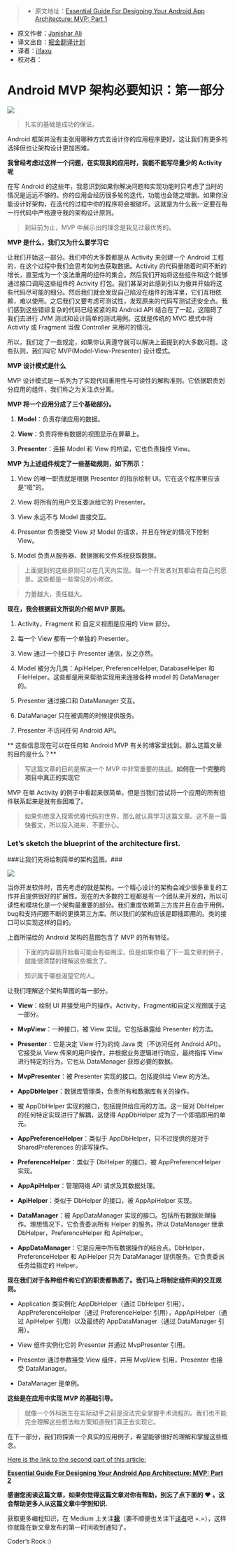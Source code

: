 > * 原文地址：[Essential Guide For Designing Your Android App Architecture: MVP: Part 1](https://blog.mindorks.com/essential-guide-for-designing-your-android-app-architecture-mvp-part-1-74efaf1cda40#.3lyk8t57x)
* 原文作者：[Janishar Ali](https://blog.mindorks.com/@janishar.ali?source=post_header_lockup)
* 译文出自：[掘金翻译计划](https://github.com/xitu/gold-miner)
* 译者：[jifaxu](https://github.com/jifaxu)
* 校对者：

# Android MVP 架构必要知识：第一部分


<img class="progressiveMedia-noscript js-progressiveMedia-inner" src="https://cdn-images-1.medium.com/max/2000/1*__cBFEIb0Zi8QswpC1YK0w.png">

> 扎实的基础是成功的保证。

Android 框架并没有主张用哪种方式去设计你的应用程序更好。这让我们有更多的选择但也让架构设计更加困难。

**我曾经考虑过这样一个问题，在实现我的应用时，我能不能写尽量少的 Activity 呢**

在写 Android 的这些年，我意识到如果你解决问题和实现功能时只考虑了当时的情况是远远不够的。你的应用会经历很多轮的迭代，功能也会随之增删。如果你没能设计好架构，在迭代的过程中你的程序将会被破坏。这就是为什么我一定要在每一行代码中严格遵守我的架构设计原则。

> 到目前为止，MVP 中展示出的理念是我见过最优秀的。

**MVP 是什么，我们又为什么要学习它**

让我们开始这一部分。我们中的大多数都是从 Activity 来创建一个 Android 工程的，在这个过程中我们会思考如何去获取数据。Activity 的代码量随着时间不断的增长，直至成为一个没法重用的组件的集合。然后我们开始将这些组件和这个能够通过接口调用这些组件的 Activity 打包。我们甚至对此感到引以为傲并开始将这些代码尽可能的细分。然后我们就会发现自己陷没在组件的海洋里，它们互相依赖，难以使用。之后我们又要考虑可测试性，发现原来的代码写测试还安全点。我们感到这些错综复杂的代码已经紧紧的和 Android API 结合在了一起，这阻碍了我们去进行 JVM 测试和设计简单的测试用例。这就是传统的 MVC 模式中将 Activity 或 Fragment 当做 Controller 来用时的情况。

所以，我们定了一些规定，如果你认真遵守就可以解决上面提到的大多数问题。这些队则，我们叫它 MVP(Model-View-Presenter) 设计模式。

**MVP 设计模式是什么**

MVP 设计模式是一系列为了实现代码重用性与可读性的解构准则。它依据职责划分应用的组件，我们称之为关注点分离。

**MVP 将一个应用分成了三个基础部分。**

1. **Model**：负责存储应用的数据。

2. **View**：负责将带有数据的视图显示在屏幕上。

3. **Presenter**：连接 Model 和 View 的桥梁，它也负责操控 View。

**MVP 为上述组件规定了一些基础规则，如下所示：**

1. View 的唯一职责就是根据 Presenter 的指示绘制 UI。它在这个程序里应该是“哑”的。

2. View 将所有的用户交互委派给它的 Presenter。

3. View 永远不与 Model 直接交互。

4. Presenter 负责接受 View 对 Model 的请求，并且在特定的情况下控制 View。

5. Model 负责从服务器、数据据和文件系统获取数据。

> 上面提到的这些原则可以在几天内实现。每一个开发者对其都会有自己的愿景。这些都是一些常见的小修改。

> 力量越大，责任越大。

**现在，我会根据前文所说的介绍 MVP 原则。**

1. Activity，Fragment 和 自定义视图是应用的 View 部分。

2. 每一个 View 都有一个单独的 Presenter。

3. View 通过一个接口于 Presenter 通信，反之亦然。

4. Model 被分为几类：ApiHelper, PreferenceHelper, DatabaseHelper 和 FileHelper。这些都是用来帮助实现用来连接各种 model 的 DataManager 的。

5. Presenter 通过接口和 DataManager 交互。

6. DataManager 只在被调用的时候提供服务。

7. Presenter 不访问任何 Android API。

** 这些信息现在可以在任何和 Android MVP 有关的博客里找到。那么这篇文章的目的是什么？**

> 写这篇文章的目的是解决一个 MVP 中非常重要的挑战。**如何在一个完整的项目中真正的实现它**

MVP 在单 Activity 的例子中看起来很简单。但是当我们尝试将一个应用的所有组件联系起来是就有些困难了。

> 如果你想深入探索优雅代码的世界，那么就认真学习这篇文章。这不是一篇快餐文，所以投入进来，不要分心。

### Let’s sketch the blueprint of the architecture first. ###
###让我们先将绘制简单的架构蓝图。###

<img class="progressiveMedia-noscript js-progressiveMedia-inner" src="https://cdn-images-1.medium.com/max/2000/1*etZ8borFvbwOOlChGCZq1A.png">

当你开发软件时，首先考虑的就是架构。一个精心设计的架构会减少很多重复的工作并且提供很好的扩展性。现在的大多数的工程都是有一个团队来开发的，所以可读性和模块化是一个架构最重要的部分。我们重度依赖第三方库并且在由于用例，bug和支持问题不断的更换第三方库。所以我们的架构应该是即插即用的。类的接口可以实现这样的目的。

上面所描绘的 Android 架构的蓝图包含了 MVP 的所有特征。

> 下面的内容刚开始看可能会有些晦涩，但是如果你看了下一篇文章的例子，就能很清楚的理解这些概念了。

> 知识属于哪些渴望它的人。

让我们理解这个架构草图的每一部分。

- **View**：绘制 UI 并接受用户的操作。Activity，Fragment和自定义视图属于这一部分。

- **MvpView**：一种接口，被 View 实现。它包括暴露给 Presenter 的方法。

- **Presenter**：它是决定 View 行为的纯 Java 类（不访问任何 Android API）。它接受从 View 传来的用户操作，并根据业务逻辑进行响应，最终指挥 View 进行特定的行为。它也从 DataManager 获取必要的数据。

- **MvpPresenter**：被 Presenter 实现的接口。包括提供给 View 的方法。

- **AppDbHelper**：数据库管理类，负责所有和数据库有关的操作。

- 被 AppDbHelper 实现的接口，包括提供给应用的方法。这一层对 DbHelper 的任何特定实现进行了解耦，这使得 AppDbHelper 成为了一个即插即用的单元。

- **AppPreferenceHelper**：类似于 AppDbHelper，只不过提供的是对于 SharedPreferences 的读写操作。

- **PreferenceHelper**：类似于 DbHelper 的接口，被 AppPreferenceHelper 实现。

- **AppApiHelper**：管理网络 API 请求及其数据处理。

- **ApiHelper**：类似于 DbHelper 的接口，被 AppApiHelper 实现。

- **DataManager**：被 AppDataManager 实现的接口。包括所有数据处理操作。理想情况下，它负责委派所有 Helper 的服务。所以 DataManager 继承 DbHelper，PreferenceHelper 和 ApiHelper。

- **AppDataManager**：它是应用中所有数据操作的结合点。DbHelper，PreferenceHelper 和 ApiHelper 只为 DataManager 提供服务。它负责委派任务给指定的 Helper。

**现在我们对于各种组件和它们的职责都熟悉了。我们马上将制定组件间的交互规则。**

- Application 类实例化 AppDbHelper（通过 DbHelper 引用），AppPreferenceHelper（通过 PreferenceHelper 引用），AppApiHelper（通过 ApiHelper 引用）以及最终的 AppDataManager（通过 DataManager 引用）。

- View 组件实例化它的 Presenter 并通过 MvpPresenter 引用。 

- Presenter 通过参数接受 View 组件，并用 MvpView 引用，Presenter 也接受 DataManager。

- DataManager 是单例。

**这些是在应用中实现 MVP 的基础引导。**

> 就像一个外科医生在实际动手之前是没法完全掌握手术流程的。我们也不能完全理解这些想法和方案知道我们真正去实现它。

在下一部分，我们将探索一个真实的应用例子，希望能够很好的理解和掌握这些概念。

[Here is the link to the second part of this article:](https://blog.mindorks.com/essential-guide-for-designing-your-android-app-architecture-mvp-part-2-b2ac6f3f9637) 

[**Essential Guide For Designing Your Android App Architecture: MVP: Part 2**](https://blog.mindorks.com/essential-guide-for-designing-your-android-app-architecture-mvp-part-2-b2ac6f3f9637)

**感谢您阅读这篇文章，如果你觉得这篇文章对你有帮助，别忘了点下面的 ❤ 。这会帮助更多人从这篇文章中学到知识.**

获取更多编程知识，在 Medium 上关注[**我**](https://medium.com/@janishar.ali)（要不顺便也关注下[译者](https://gold.xitu.io/user/57d6814f67f3560057e7b12b)吧 =.=），这样你就能在新文章发布的第一时间收到通知了。

Coder’s Rock :)
